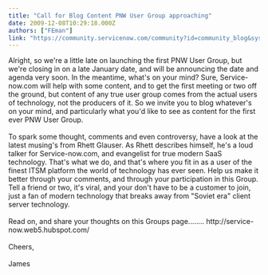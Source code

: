 ```yaml
---
title: "Call for Blog Content PNW User Group approaching"
date: 2009-12-08T10:29:18.000Z
authors: ["FEman"]
link: "https://community.servicenow.com/community?id=community_blog&sys_id=039ceee1dbd0dbc01dcaf3231f961952"
---
```

<p>Alright, so we're a little late on launching the first PNW User Group, but we're closing in on a late January date, and will be announcing the date and agenda very soon. In the meantime, what's on your mind? Sure, Service-now.com will help with some content, and to get the first meeting or two off the ground, but content of any true user group comes from the actual users of technology, not the producers of it. So we invite you to blog whatever's on your mind, and particularly what you'd like to see as content for the first ever PNW User Group.<br /><br />To spark some thought, comments and even controversy, have a look at the latest musing's from Rhett Glauser. As Rhett describes himself, he's a loud talker for Service-now.com, and evangelist for true modern SaaS technology. That's what we do, and that's where you fit in as a user of the finest ITSM platform the world of technology has ever seen. Help us make it better through your comments, and through your participation in this Group. Tell a friend or two, it's viral, and your don't have to be a customer to join, just a fan of modern technology that breaks away from "Soviet era" client server technology.<br /><br />Read on, and share your thoughts on this Groups page........ http://service-now.web5.hubspot.com/<br /><br />Cheers,<br /><br />James</p>